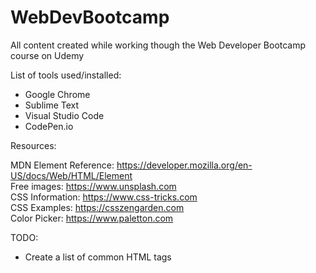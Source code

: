 # WebDevBootcamp
All content created while working though the Web Developer Bootcamp course on Udemy


List of tools used/installed:

 - Google Chrome
 - Sublime Text
 - Visual Studio Code
 - CodePen.io


 Resources:

MDN Element Reference: https://developer.mozilla.org/en-US/docs/Web/HTML/Element <br>
Free images: https://www.unsplash.com <br>
CSS Information: https://www.css-tricks.com <br>
CSS Examples:  https://csszengarden.com <br>
Color Picker: https://www.paletton.com <br>


TODO:

 - Create a list of common HTML tags